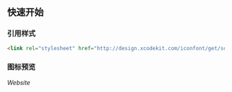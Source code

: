 ## 快速开始

### 引用样式
```html
<link rel="stylesheet" href="http://design.xcodekit.com/iconfont/get/sd-markdown-icon.css">          
```
### 图标预览
 
<i class="sd-markdown-icon-website" >Website</i>
<script>
  document.writeln("<link rel=\"stylesheet\" href=\"http://design.xcodekit.loc/iconfont/get/sd-markdown-icon.css\">");
  </script>

